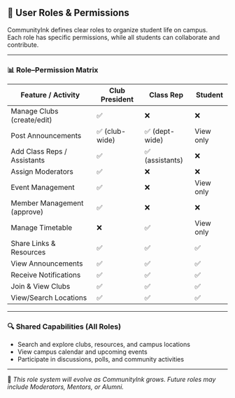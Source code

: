 ## 👥 User Roles & Permissions

CommunityInk defines clear roles to organize student life on campus.  
Each role has specific permissions, while all students can collaborate and contribute.

---

### 📊 Role–Permission Matrix

| **Feature / Activity**       | **Club President** | **Class Rep** | **Student** |
|-------------------------------|--------------------|---------------|-------------|
| Manage Clubs (create/edit)    | ✅                 | ❌            | ❌          |
| Post Announcements            | ✅ (club-wide)     | ✅ (dept-wide)| View only   |
| Add Class Reps / Assistants   | ✅                 | ✅ (assistants)| ❌         |
| Assign Moderators             | ✅                 | ❌            | ❌          |
| Event Management              | ✅                 | ❌            | View only   |
| Member Management (approve)   | ✅                 | ❌            | ❌          |
| Manage Timetable              | ❌                 | ✅            | View only   |
| Share Links & Resources       | ✅                 | ✅            | ✅          |
| View Announcements            | ✅                 | ✅            | ✅          |
| Receive Notifications         | ✅                 | ✅            | ✅          |
| Join & View Clubs             | ✅                 | ✅            | ✅          |
| View/Search Locations         | ✅                 | ✅            | ✅          |

---

### 🔍 Shared Capabilities (All Roles)
- Search and explore clubs, resources, and campus locations  
- View campus calendar and upcoming events  
- Participate in discussions, polls, and community activities  

---

🙌 *This role system will evolve as CommunityInk grows. Future roles may include Moderators, Mentors, or Alumni.*  
